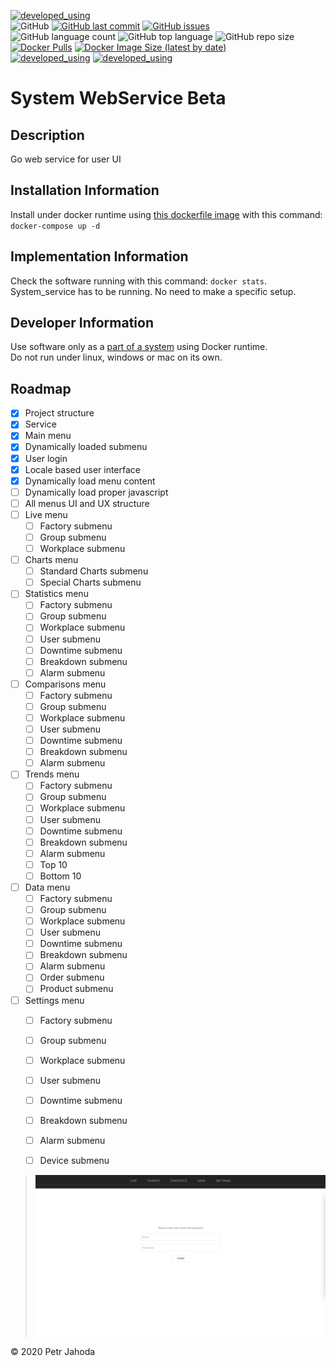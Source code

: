 [![developed_using](https://img.shields.io/badge/developed%20using-Jetbrains%20Goland-lightgrey)](https://www.jetbrains.com/go/)
<br/>
![GitHub](https://img.shields.io/github/license/petrjahoda/system_webservice_beta) 
[![GitHub last commit](https://img.shields.io/github/last-commit/petrjahoda/system_webservice_beta)](https://github.com/petrjahoda/system_webservice_beta/commits/master)
[![GitHub issues](https://img.shields.io/github/issues/petrjahoda/system_webservice_beta)](https://github.com/petrjahoda/system_webservice_beta/issues)
<br/>
![GitHub language count](https://img.shields.io/github/languages/count/petrjahoda/system_webservice_beta)
![GitHub top language](https://img.shields.io/github/languages/top/petrjahoda/system_webservice_beta)
![GitHub repo size](https://img.shields.io/github/repo-size/petrjahoda/system_webservice_beta)
<br/>
[![Docker Pulls](https://img.shields.io/docker/pulls/petrjahoda/system_webservice_beta)](https://hub.docker.com/r/petrjahoda/system_webservice_beta)
[![Docker Image Size (latest by date)](https://img.shields.io/docker/image-size/petrjahoda/system_webservice_beta?sort=date)](https://hub.docker.com/r/petrjahoda/system_webservice_beta/tags)
<br/>
[![developed_using](https://img.shields.io/badge/database-PostgreSQL-red)](https://www.postgresql.org) [![developed_using](https://img.shields.io/badge/runtime-Docker-red)](https://www.docker.com)

# System WebService Beta

## Description
Go web service for user UI

## Installation Information
Install under docker runtime using [this dockerfile image](https://github.com/petrjahoda/system/tree/master/latest) with this command: ```docker-compose up -d```

## Implementation Information
Check the software running with this command: ```docker stats```. <br/>
System_service has to be running. No need to make a specific setup.

## Developer Information
Use software only as a [part of a system](https://github.com/petrjahoda/system) using Docker runtime.<br/>
 Do not run under linux, windows or mac on its own.
 
 ## Roadmap
 - [x] Project structure
 - [x] Service
 - [x] Main menu
 - [x] Dynamically loaded submenu
 - [x] User login
 - [x] Locale based user interface
 - [x] Dynamically load menu content
 - [ ] Dynamically load proper javascript
 - [ ] All menus UI and UX structure
 - [ ] Live menu
    - [ ] Factory submenu
    - [ ] Group submenu
    - [ ] Workplace submenu
 - [ ] Charts menu
    - [ ] Standard Charts submenu
    - [ ] Special Charts submenu
 - [ ] Statistics menu
    - [ ] Factory submenu
    - [ ] Group submenu
    - [ ] Workplace submenu
    - [ ] User submenu
    - [ ] Downtime submenu
    - [ ] Breakdown submenu
    - [ ] Alarm submenu
 - [ ] Comparisons menu
     - [ ] Factory submenu
     - [ ] Group submenu
     - [ ] Workplace submenu
     - [ ] User submenu
     - [ ] Downtime submenu
     - [ ] Breakdown submenu
     - [ ] Alarm submenu
 - [ ] Trends menu
     - [ ] Factory submenu
     - [ ] Group submenu
     - [ ] Workplace submenu
     - [ ] User submenu
     - [ ] Downtime submenu
     - [ ] Breakdown submenu
     - [ ] Alarm submenu
     - [ ] Top 10
     - [ ] Bottom 10
 - [ ] Data menu
     - [ ] Factory submenu
     - [ ] Group submenu
     - [ ] Workplace submenu
     - [ ] User submenu
     - [ ] Downtime submenu
     - [ ] Breakdown submenu
     - [ ] Alarm submenu
     - [ ] Order submenu
     - [ ] Product submenu
 - [ ] Settings menu
     - [ ] Factory submenu
     - [ ] Group submenu
     - [ ] Workplace submenu
     - [ ] User submenu
     - [ ] Downtime submenu
     - [ ] Breakdown submenu
     - [ ] Alarm submenu      
     - [ ] Device submenu      

 
>![actual screenshot](screenshots/actual.png)

© 2020 Petr Jahoda